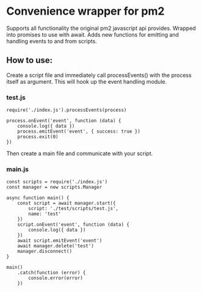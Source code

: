 # Convenience wrapper for pm2

Supports all functionality the original pm2 javascript api provides. Wrapped into promises to use with await.
Adds new functions for emitting and handling events to and from scripts.

## How to use:

Create a script file and immediately call processEvents() with the process itself as argument. This will hook up the event handling module.

### test.js

    require('./index.js').processEvents(process)

    process.onEvent('event', function (data) {
        console.log({ data })
        process.emitEvent('event', { success: true })
        process.exit(0)
    })

Then create a main file and communicate with your script.

### main.js

    const scripts = require('./index.js')
    const manager = new scripts.Manager

    async function main() {
        const script = await manager.start({
            script: './test/scripts/test.js',
            name: 'test'
        })
        script.onEvent('event', function (data) {
            console.log({ data })
        })
        await script.emitEvent('event')
        await manager.delete('test')
        manager.disconnect()
    }

    main()
        .catch(function (error) {
            console.error(error)
        })